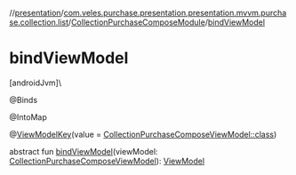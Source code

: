 //[presentation](../../../index.md)/[com.veles.purchase.presentation.presentation.mvvm.purchase.collection.list](../index.md)/[CollectionPurchaseComposeModule](index.md)/[bindViewModel](bind-view-model.md)

# bindViewModel

[androidJvm]\

@Binds

@IntoMap

@[ViewModelKey](../../com.veles.purchase.presentation.di.annotation.mapkey/-view-model-key/index.md)(value = [CollectionPurchaseComposeViewModel::class](../-collection-purchase-compose-view-model/index.md))

abstract fun [bindViewModel](bind-view-model.md)(viewModel: [CollectionPurchaseComposeViewModel](../-collection-purchase-compose-view-model/index.md)): [ViewModel](https://developer.android.com/reference/kotlin/androidx/lifecycle/ViewModel.html)
